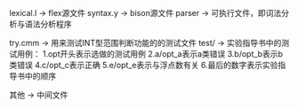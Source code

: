 lexical.l	->	flex源文件
syntax.y	->	bison源文件
parser		->	可执行文件，即词法分析与语法分析程序

try.cmm		->	用来测试INT型范围判断功能的的测试文件
test/		->	实验指导书中的测试用例：
				1.opt开头表示选做的测试用例
				2.a/opt_a表示a类错误
				3.b/opt_b表示b类错误
				4.c/opt_c表示正确
				5.e/opt_e表示与浮点数有关
				6.最后的数字表示实验指导书中的顺序

其他		->	中间文件
